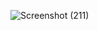 ![Screenshot (211)](https://github.com/user-attachments/assets/1306e5cc-7f94-4ac7-aa98-1ac376535753)
